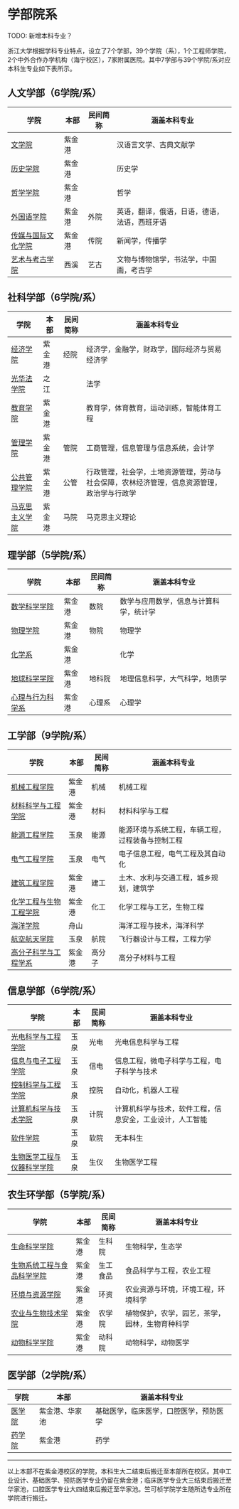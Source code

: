 # 学部院系

TODO: 新增本科专业？

浙江大学根据学科专业特点，设立了7个学部，39个学院（系），1个工程师学院，2个中外合作办学机构（海宁校区），7家附属医院。其中7学部与39个学院/系对应本科生专业如下表所示。

## 人文学部（6学院/系）

| 学院               | 本部   | 民间简称 | 涵盖本科专业                                 |
| ------------------ | ------ | -------- | -------------------------------------------- |
| [文学院](http://www.lit.zju.edu.cn)       | 紫金港 |          | 汉语言文学、古典文献学                       |
| [历史学院](https://ls.zju.edu.cn/main.htm)     | 紫金港 |          | 历史学                                       |
| [哲学学院](http://www.philosophy.zju.edu.cn)     | 紫金港 |          | 哲学                                         |
| [外国语学院](http://www.sis.zju.edu.cn/sischinese/)         | 紫金港 | 外院     | 英语，翻译，俄语，日语，德语，法语，西班牙语 |
| [传媒与国际文化学院](http://www.cmic.zju.edu.cn) | 紫金港 | 传院     | 新闻学，传播学                               |
| [艺术与考古学院](http://www.soaa.zju.edu.cn)     | 西溪   | 艺古     | 文物与博物馆学，书法学，中国画，考古学           |

## 社科学部（6学院/系）

| 学院           | 本部   | 民间简称 | 涵盖本科专业                                                 |
| -------------- | ------ | -------- | ------------------------------------------------------------ |
| [经济学院](http://www.cec.zju.edu.cn)       | 紫金港 | 经院     | 经济学，金融学，财政学，国际经济与贸易经济学                 |
| [光华法学院](http://www.ghls.zju.edu.cn)     | 之江   |          | 法学                                                         |
| [教育学院](http://www.ced.zju.edu.cn)       | 紫金港 |          | 教育学，体育教育，运动训练，智能体育工程                                   |
| [管理学院](http://www.som.zju.edu.cn)       | 紫金港 | 管院     | 工商管理，信息管理与信息系统，会计学                         |
| [公共管理学院](http://www.spa.zju.edu.cn/spachinese/)   | 紫金港 | 公管     | 行政管理，社会学，土地资源管理，劳动与社会保障，农林经济管理，信息资源管理，政治学与行政学 |
| [马克思主义学院](http://marx.zju.edu.cn) | 紫金港 | 马院     | 马克思主义理论                                               |

## 理学部（5学院/系）

| 学院             | 本部   | 民间简称 | 涵盖本科专业                           |
| ---------------- | ------ | -------- | -------------------------------------- |
| [数学科学学院](http://www.math.zju.edu.cn)     | 紫金港 | 数院     | 数学与应用数学，信息与计算科学，统计学 |
| [物理学院](http://physics.zju.edu.cn)         | 紫金港 | 物院     | 物理学                                 |
| [化学系](http://www.chem.zju.edu.cn)           | 紫金港 |          | 化学                                   |
| [地球科学学院](http://gs.zju.edu.cn)     | 紫金港 | 地科院   | 地理信息科学，大气科学，地质学         |
| [心理与行为科学系](http://www.psych.zju.edu.cn) | 紫金港 | 心理系   | 心理学                                 |

## 工学部（9学院/系）

| 学院                   | 本部   | 民间简称 | 涵盖本科专业                                     |
| ---------------------- | ------ | -------- | ------------------------------------------------ |
| [机械工程学院](http://me.zju.edu.cn)           | 紫金港 | 机械     | 机械工程                                         |
| [材料科学与工程学院](https://mse.zju.edu.cn)     | 紫金港 | 材料     | 材料科学与工程                                   |
| [能源工程学院](http://www.doe.zju.edu.cn)           | 玉泉   | 能源     | 能源环境与系统工程，车辆工程，过程装备与控制工程 |
| [电气工程学院](http://ee.zju.edu.cn)           | 玉泉   | 电气     | 电子信息工程，电气工程及其自动化                 |
| [建筑工程学院](http://www.ccea.zju.edu.cn/ts/list.htm)           | 紫金港 | 建工     | 土木、水利与交通工程，城乡规划，建筑学           |
| [化学工程与生物工程学院](http://che.zju.edu.cn) | 紫金港 | 化工     | 化学工程与工艺，生物工程                         |
| [海洋学院](http://oc.zju.edu.cn)               | 舟山   |          | 海洋工程与技术，海洋科学                         |
| [航空航天学院](http://saa.zju.edu.cn)           | 玉泉   | 航院     | 飞行器设计与工程，工程力学                       |
| [高分子科学与工程学系](https://polymer.zju.edu.cn)   | 紫金港 | 高分子   | 高分子材料与工程                                 |

## 信息学部（6学院/系）

| 学院                       | 本部 | 民间简称 | 涵盖本科专业                                             |
| -------------------------- | ---- | -------- | -------------------------------------------------------- |
| [光电科学与工程学院](http://opt.zju.edu.cn/)         | 玉泉 | 光电     | 光电信息科学与工程                                       |
| [信息与电子工程学院](http://www.isee.zju.edu.cn/)         | 玉泉 | 信电     | 信息工程，微电子科学与工程，电子科学与技术               |
| [控制科学与工程学院](http://www.cse.zju.edu.cn/)         | 玉泉 | 控院     | 自动化，机器人工程                                       |
| [计算机科学与技术学院](http://www.cs.zju.edu.cn/)       | 玉泉 | 计院     | 计算机科学与技术，软件工程，信息安全，工业设计，人工智能 |
| [软件学院](http://www.cst.zju.edu.cn/)                   | 玉泉 | 软院     | 无本科生                                                 |
| [生物医学工程与仪器科学学院](http://www.cbeis.zju.edu.cn/) | 玉泉 | 生仪     | 生物医学工程                                             |

## 农生环学部（5学院/系）

| 学院                       | 本部   | 民间简称 | 涵盖本科专业                       |
| -------------------------- | ------ | -------- | ---------------------------------- |
| [生命科学学院](http://www.cls.zju.edu.cn/)               | 紫金港 | 生科院   | 生物科学，生态学                   |
| [生物系统工程与食品科学学院](http://www.caefs.zju.edu.cn/) | 紫金港 | 生工食品 | 食品科学与工程，农业工程           |
| [环境与资源学院](http://www.cers.zju.edu.cn/)             | 紫金港 | 环资     | 农业资源与环境，环境工程，环境科学 |
| [农业与生物技术学院](http://www.cab.zju.edu.cn/)         | 紫金港 | 农学院   | 植物保护，农学，园艺，茶学，园林，生物育种科学   |
| [动物科学学院](http://www.cas.zju.edu.cn/caschinese/)              | 紫金港 | 动科院   | 动物科学，动物医学                 |

## 医学部（2学院/系）

| 学院   | 本部           | 涵盖本科专业                           |
| ------ | -------------- | -------------------------------------- |
| [医学院](http://www.cmm.zju.edu.cn/) | 紫金港、华家池 | 基础医学，临床医学，口腔医学，预防医学 |
| [药学院](http://www.cps.zju.edu.cn/) | 紫金港         | 药学                                   |

---

以上本部不在紫金港校区的学院，本科生大二结束后搬迁至本部所在校区。其中工业设计、基础医学、预防医学专业仍留在紫金港；临床医学专业大三结束后搬迁至华家池，口腔医学专业大四结束后搬迁至华家池。竺可桢学院学生随所选专业所在学院进行搬迁。
